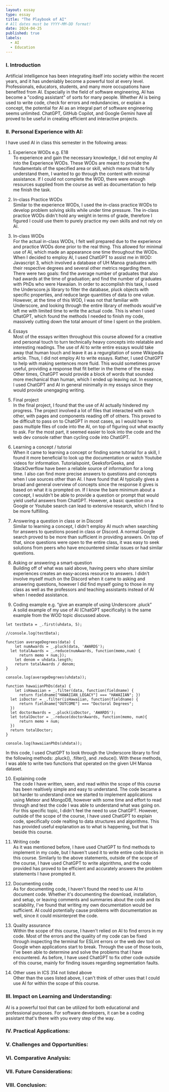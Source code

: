 ```yaml
---
layout: essay
type: essay
title: "The Playbook of AI"
# All dates must be YYYY-MM-DD format!
date: 2024-04-25
published: true
labels:
  - AI
  - Education
---
```


### I. Introduction
Artificial intelligence has been integrating itself into society within the recent years, and it has undeniably become a powerful tool at every level. Professionals, educators, students, and many more occupations have benefited from AI. Especially in the field of software engineering, AI has become a "coding assistant" of sorts for many people. Whether AI is being used to write code, check for errors and redundancies, or explain a concept, the potential for AI as an integral part of software engineering seems unlimited. ChatGPT, GitHub Copilot, and Google Gemini have all proved to be useful in creating efficient and interactive projects.

### II. Personal Experience with AI:
I have used AI in class this semester in the following areas:

  1. Experience WODs e.g. E18\
To experience and gain the necessary knowledge, I did not employ AI into the Experience WODs. These WODs are meant to provide the fundamentals of the specified area or skill, which means that to fully understand        them, I wanted to go through the content with minimal assistance. If I could not complete the WOD, there were enough resources supplied from the course as well as documentation to help me finish the task.
  
  2. In-class Practice WODs\
Similar to the experience WODs, I used the in-class practice WODs to develop problem solving skills while under time pressure. The in-class practice WODs didn't hold any weight in terms of grade, therefore I figured I could use them to purely practice my own skills and not rely on AI.
  
  3. In-class WODs\
For the actual in-class WODs, I felt well prepared due to the experience and practice WODs done prior to the real thing. This allowed for minimal use of AI, which made an appearance one time throughout the WODs. When I decided to employ AI, I used ChatGPT to assist me in WOD: Javascript 3, which involved a database of UH Manoa graduates with their respective degrees and several other metrics regarding them.\
There were two goals: find the average number of graduates that also had awards at the time of graduation; and find the number of graduates with PhDs who were Hawaiian. In order to accomplish this task, I used the Underscore.js library to filter the database, pluck objects with specific properties, and reduce large quantities of data to one value. However, at the time of this WOD, I was not that familiar with Underscore, and looking through the entire library of methods would've left me with limited time to write the actual code. This is when I used ChatGPT, which found the methods I needed to finish my code, massively cutting down the total amount of time I spent on the problem.

  4. Essays\
Most of the essays written throughout this course allowed for a creative and personal touch to turn technically heavy concepts into relatable and interesting readings. The use of AI to write entire essays would take away that human touch and leave it as a regurgitation of some Wikipedia article. Thus, I did not employ AI to write essays. Rather, I used ChatGPT to help with making sentences more fluid. This would sometimes prove useful, providing a response that fit better in the theme of the essay. Other times, ChatGPT would provide a block of words that sounded more mechanical than human, which I ended up leaving out. In essence, I used ChatGPT and AI in general minimally in my essays since they would provide unengaging writing.

  5. Final project\
In the final project, I found that the use of AI actually hindered my progress. The project involved a lot of files that interacted with each other, with pages and components reading off of others. This proved to be difficult to pass on to ChatGPT in most cases, as I would have to pass multiple files of code into the AI, on top of figuring out what exactly to ask. For the most part, it seemed easier to look into the code and the web dev console rather than cycling code into ChatGPT. 
 
  6. Learning a concept / tutorial\
When it came to learning a concept or finding some tutorial for a skill, I found it more beneficial to look up the documentation or watch Youtube videos for information. Tutorialspoint, GeeksforGeeks, and StackOverflow have been a reliable source of information for a long time. I also can find more precise answers to questions and concepts when I use sources other than AI. I have found that AI typically gives a broad and general overview of concepts since the response it gives is based on what it is prompted on. If I know the bare minimum about a concept, I wouldn't be able to provide a question or prompt that would yield useful answers from ChatGPT. However, a basic question on a Google or Youtube search can lead to extensive research, which I find to be more fulfilling.
  
  7. Answering a question in class or in Discord\
Similar to learning a concept, I didn't employ AI much when searching for answers to questions posed in class or Discord. A normal Google search proved to be more than sufficient in providing answers. On top of that, since questions were open to the entire class, it was easy to seek solutions from peers who have encountered similar issues or had similar questions.
  
  8. Asking or answering a smart-question\
Building off of what was said above, having peers who share similar experiences creates an easy-access resource to answers. I didn't involve myself much on the Discord when it came to asking and answering questions, however I did find myself going to those in my class as well as the professors and teaching assistants instead of AI when I needed assistance.
  
  9. Coding example e.g. “give an example of using Underscore .pluck”\
A solid example of my use of AI (ChatGPT specifically) is the same example from the WOD topic discussed above.
```
let testData = _.first(uhdata, 5);

//console.log(testData);

function averageDegrees(data) {
    let numAwards = _.pluck(data, 'AWARDS');
  let totalAwards = _.reduce(numAwards, function(memo,num) {
      return memo + num;});
    let denom = uhdata.length;
    return totalAwards / denom;
}

console.log(averageDegrees(uhdata));

function hawaiianPhDs(data) {
    let isHawaiian = _.filter(data, function(fieldname) {
      return fieldname["HAWAIIAN_LEGACY"] === "HAWAIIAN"; })
  let isDoctor = _.filter(isHawaiian, function(fieldname) {
      return fieldname["OUTCOME"] === "Doctoral Degrees";
  })
  let doctorAwards = _.pluck(isDoctor, 'AWARDS');
  let totalDoctor = _.reduce(doctorAwards, function(memo, num){
      return memo + num;
  })
  return totalDoctor;
}

console.log(hawaiianPhDs(uhdata));
```
In this code, I used ChatGPT to look through the Underscore library to find the following methods: .pluck(), .filter(), and .reduce(). With these methods, I was able to write two functions that operated on the given UH Manoa dataset.

  10. Explaining code\
The code I have written, seen, and read within the scope of this course has been realtively simple and easy to understand. The code became a bit harder to understand once we started to implement applications using Meteor and MongoDB, however with some time and effort to read through and test the code I was able to understand what was going on. For this specific topic, I didn't feel the need to use ChatGPT. However, outside of the scope of the course, I have used ChatGPT to explain code, specifically code realting to data structures and algorithms. This has provided useful explanation as to what is happening, but that is beside this course.
  
  11. Writing code\
As it was mentioned before, I have used ChatGPT to find methods to implement in my code, but I haven't used it to write entire code blocks in this course. Similarly to the above statements, outside of the scope of the course, I have used ChatGPT to write algorithms, and the code provided has proved to be efficient and accurately answers the problem statements I have prompted it. 
  
  12. Documenting code\
As for documenting code, I haven't found the need to use AI to document code. Whether it's documenting the download, installation, and setup, or leaving comments and summaries about the code and its scalability, I've found that writing my own documentation would be sufficient. AI could potentially cause problems with documentation as well, since it could misinterpret the code. 
  
  13. Quality assurance \
Within the scope of this course, I haven't relied on AI to find errors in my code. Most of the errors and the quality of my code can be fixed through inspecting the terminal for ESLint errors or the web dev tool on Google when applications start to break. Through the use of those tools, I've been able to determine and solve the problems that I have encountered. As before, I have used ChatGPT to fix other code outside of this course, mainly for finding issues regarding segmentation faults.
  
  14. Other uses in ICS 314 not listed above\
Other than the uses listed above, I can't think of other uses that I could use AI for within the scope of this course.

### III. Impact on Learning and Understanding:
AI is a powerful tool that can be utilized for both educational and professional purposes. For software developers, it can be a coding assistant that's there with you every step of the way. 

### IV. Practical Applications:


### V. Challenges and Opportunities:


### VI. Comparative Analysis:


### VII. Future Considerations:


### VIII. Conclusion:
